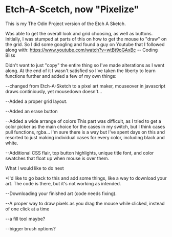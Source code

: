 # Etch-A-Scetch, now "Pixelize"

This is my The Odin Project version of the Etch A Sketch.

Was able to get the overall look and grid choosing, as well as buttons.
Initially, I was stumped at parts of this on how to get the mouse to "draw" on the grid.  So I did some googling and found a guy on Youtube that I followed along with:
https://www.youtube.com/watch?v=wtBt9oGAxBc   -- Coding Bliss

Didn't want to just "copy" the entire thing so I've made alterations as I went along.  At the end of it I wasn't satisfied so I've taken the liberty to learn functions
further and added a few of my own things:

--changed from Etch-A-Sketch to a pixel art maker, mouseover in javascript draws continiously, yet mousedown doesn't... 

--Added a proper grid layout.

--Added an erase button

--Added a wide arrange of colors
  This part was difficult, as I tried to get a color picker as the main choice for the cases in my switch, but I think cases pull functions, rgba... I'm sure there is a way
  but I've spent days on this and resorted to just making individual cases for every color, including black and white.
  
--Additional CSS flair, top button highlights, unique title font, and color swatches that float up when mouse is over them.
  

What I would like to do next

*I'd like to go back to this and add some things, like a way to download your art.  The code is there, but it's not working as intended.

--Downloading your finished art (code needs fixing).

--A proper way to draw pixels as you drag the mouse while clicked, instead of one click at a time

--a fill tool maybe?

--bigger brush options?









